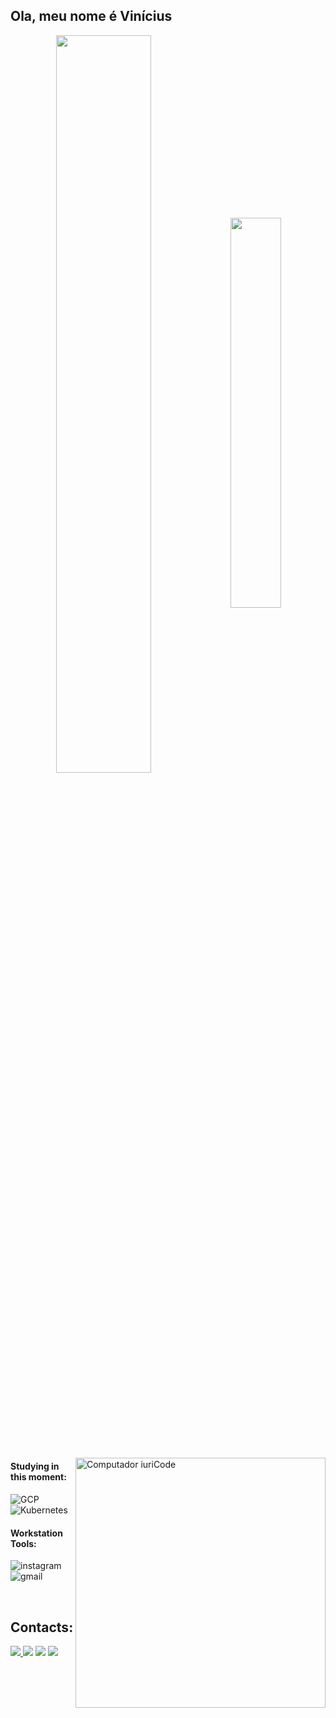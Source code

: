 ## Ola, meu nome é Vinícius
<div  align="center" style="margin-bottom:100px">
<img width=55% align="center"  src="https://github-readme-streak-stats.herokuapp.com?user=viniciusaraujoramos&theme=radical&mode=weekly" />
<img width=40% align="center" src="https://github-readme-stats-git-main-viniciusaraujoramos.vercel.app/api/top-langs/?username=viniciusaraujoramos&show_icons=true&theme=radical&layout=compact" />
 </div>
 
 &nbsp;
 &nbsp;


<img src="https://raw.githubusercontent.com/MicaelliMedeiros/micaellimedeiros/master/image/computer-illustration.png" min-width="400px" max-width="400px" width="400px" align="right" alt="Computador iuriCode">

#### Studying in this moment:

![GCP](https://img.shields.io/badge/Google_Cloud-4285F4?style=for-the-badge&logo=google-cloud&logoColor=white)&nbsp;
![Kubernetes](https://img.shields.io/badge/kubernetes-4285F4?style=for-the-badge&logo=kubernetes&logoColor=white)&nbsp;

#### Workstation Tools:

![instagram](https://img.shields.io/badge/Instagram-E4405F?style=for-the-badge&logo=instagram&logoColor=white)&nbsp;
![gmail](https://img.shields.io/badge/Gmail-D14836?style=for-the-badge&logo=gmail&logoColor=white)&nbsp;

&nbsp;
&nbsp;

## Contacts:

<div> 
<a href="https://www.instagram.com/rafa.alexandrino" target="_blank"><img src="https://img.shields.io/badge/-Instagram-%23E4405F?style=for-the-badge&logo=instagram&logoColor=white">
</a>
<a href = "mailto:contato.viniciusaraujoramos@gmail.com"> <img src="https://img.shields.io/badge/-Gmail-%23333?style=for-the-badge&logo=gmail&logoColor=white" target="_blank"></a>
<a href="https://www.linkedin.com/in/rafael-ladeia/" target="_blank"><img src="https://img.shields.io/badge/-LinkedIn-%230077B5?style=for-the-badge&logo=linkedin&logoColor=white"  target="_blank"></a> 
<a href="https://medium.com/@viniciusaraujoramos" target="_blank"><img src="https://img.shields.io/badge/-Medium-%23000000?style=for-the-badge&logo=medium&logoColor=white"  target="_blank"></a> 
</div>&nbsp;&nbsp;
 

  
  
